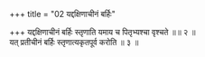 +++
title = "02 यद्दक्षिणाचीनं बर्हिः"

+++
यद्दक्षिणाचीनं बर्हिः स्तृणाति यमाय च पितृभ्यश्चा वृश्चते ॥॥ २ ॥  
यत् प्रतीचीनं बर्हिः स्तृणात्यकृतपूर्व करोति ॥ ३ ॥